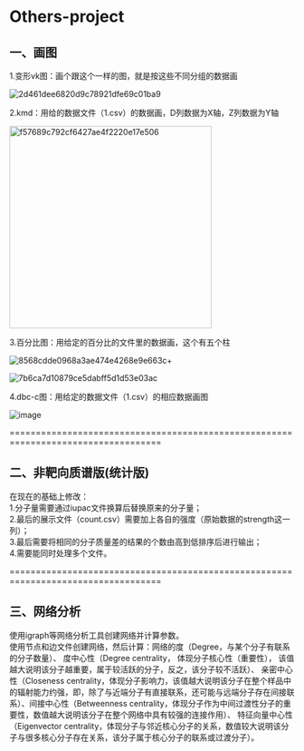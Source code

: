 # Others-project
<h2>一、画图</h2>

1.变形vk图：画个跟这个一样的图，就是按这些不同分组的数据画

![2d461dee6820d9c78921dfe69c01ba9](https://github.com/lmq14159/Others-project/assets/82321147/a847f319-95db-4303-a824-fca46936540e)

2.kmd：用给的数据文件（1.csv）的数据画，D列数据为X轴，Z列数据为Y轴

<img width="357" alt="f57689c792cf6427ae4f2220e17e506" src="https://github.com/lmq14159/Others-project/assets/82321147/dfaf4e83-5522-4ae4-a1b5-d5c5b6087530">

3.百分比图：用给定的百分比的文件里的数据画，这个有五个柱

![8568cdde0968a3ae474e4268e9e663c](https://github.com/lmq14159/Others-project/assets/82321147/3e996159-945d-4a63-96f3-c1d1bddfbca0)+

![7b6ca7d10879ce5dabff5d1d53e03ac](https://github.com/lmq14159/Others-project/assets/82321147/ae717aa3-b555-4b10-9103-84416809943d)

4.dbc-c图：用给定的数据文件（1.csv）的相应数据画图

![image](https://github.com/lmq14159/Others-project/assets/82321147/1ba28827-ee94-4938-a6c2-715f3444989a)



===================================================================================

<h2>二、非靶向质谱版(统计版)</h2>
在现在的基础上修改：</br>
1.分子量需要通过iupac文件换算后替换原来的分子量；</br>
2.最后的展示文件（count.csv）需要加上各自的强度（原始数据的strength这一列）；</br>
3.最后需要将相同的分子质量差的结果的个数由高到低排序后进行输出；</br>
4.需要能同时处理多个文件。



===================================================================================



<h2>三、网络分析</h2>
使用igraph等网络分析工具创建网络并计算参数。</br>
使用节点和边文件创建网络，然后计算：网络的度（Degree，与某个分子有联系的分子数量）、 度中心性（Degree centrality， 体现分子核心性（重要性）， 该值越大说明该分子越重要，属于较活跃的分子，反之，该分子较不活跃）、 亲密中心性（Closeness centrality，体现分子影响力，该值越大说明该分子在整个样品中的辐射能力约强，即，除了与近端分子有直接联系，还可能与远端分子存在间接联系）、间接中心性（Betweenness centrality，体现分子作为中间过渡性分子的重要性，数值越大说明该分子在整个网络中具有较强的连接作用）、 特征向量中心性（Eigenvector centrality，体现分子与邻近核心分子的关系，数值较大说明该分子与很多核心分子存在关系，该分子属于核心分子的联系或过渡分子）。 
